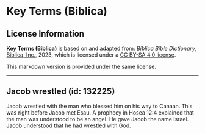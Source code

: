 # Key Terms (Biblica)

## License Information

**Key Terms (Biblica)** is based on and adapted from: _Biblica Bible Dictionary_, [Biblica, Inc.](https://www.biblica.com/), 2023, which is licensed under a [CC BY-SA 4.0 license](https://creativecommons.org/licenses/by-sa/4.0/legalcode.en).

This markdown version is provided under the same license.



--------------------------------

## Jacob wrestled (id: 132225)

Jacob wrestled with the man who blessed him on his way to Canaan. This was right before Jacob met Esau. A prophecy in Hosea 12:4 explained that the man was understood to be an angel. He gave Jacob the name Israel. Jacob understood that he had wrestled with God.


